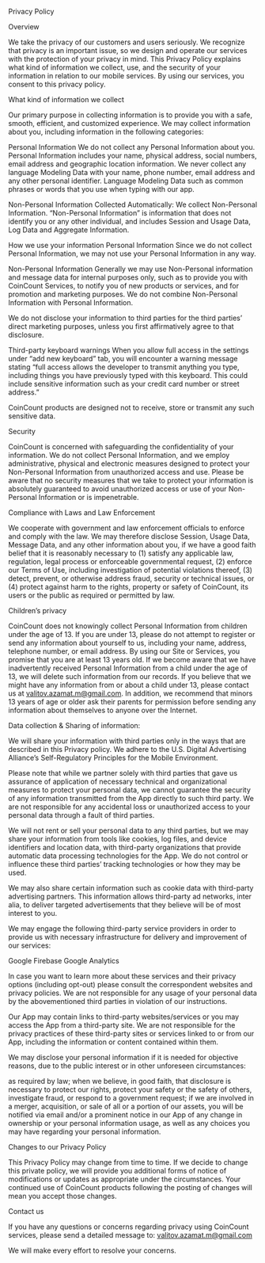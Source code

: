 Privacy Policy

Overview

We take the privacy of our customers and users seriously. We recognize that privacy is an important issue, so we design and operate our services with the protection of your privacy in mind. This Privacy Policy explains what kind of information we collect, use, and the security of your information in relation to our mobile services. By using our services, you consent to this privacy policy.
 
What kind of information we collect

Our primary purpose in collecting information is to provide you with a safe, smooth, efficient, and customized experience. We may collect information about you, including information in the following categories:
 

Personal Information
We do not collect any Personal Information about you. Personal Information includes your name, physical address, social numbers, email address and geographic location information. We never collect any language Modeling Data with your name, phone number, email address and any other personal identifier. Language Modeling Data such as common phrases or words that you use when typing with our app.
 
Non-Personal Information Collected Automatically:
We collect Non-Personal Information. “Non-Personal Information” is information that does not identify you or any other individual, and includes Session and Usage Data, Log Data and Aggregate Information.
 
How we use your information
Personal Information
Since we do not collect Personal Information, we may not use your Personal Information in any way.
 
Non-Personal Information
Generally we may use Non-Personal information and message data for internal purposes only, such as to provide you with CoinCount Services, to notify you of new products or services, and for promotion and marketing purposes. We do not combine Non-Personal Information with Personal Information.
 
We do not disclose your information to third parties for the third parties’ direct marketing purposes, unless you first affirmatively agree to that disclosure.
 
Third-party keyboard warnings
When you allow full access in the settings under “add new keyboard” tab, you will encounter a warning message stating “full access allows the developer to transmit anything you type, including things you have previously typed with this keyboard. This could include sensitive information such as your credit card number or street address.”
 
CoinCount products are designed not to receive, store or transmit any such sensitive data.
 
Security

CoinCount is concerned with safeguarding the confidentiality of your information. We do not collect Personal Information, and we employ administrative, physical and electronic measures designed to protect your Non-Personal Information from unauthorized access and use. Please be aware that no security measures that we take to protect your information is absolutely guaranteed to avoid unauthorized access or use of your Non-Personal Information or is impenetrable.
 
Compliance with Laws and Law Enforcement

We cooperate with government and law enforcement officials to enforce and comply with the law. We may therefore disclose Session, Usage Data, Message Data, and any other information about you, if we have a good faith belief that it is reasonably necessary to (1) satisfy any applicable law, regulation, legal process or enforceable governmental request, (2) enforce our Terms of Use, including investigation of potential violations thereof, (3) detect, prevent, or otherwise address fraud, security or technical issues, or (4) protect against harm to the rights, property or safety of CoinCount, its users or the public as required or permitted by law.
 

Children’s privacy

CoinCount does not knowingly collect Personal Information from children under the age of 13. If you are under 13, please do not attempt to register or send any information about yourself to us, including your name, address, telephone number, or email address. By using our Site or Services, you promise that you are at least 13 years old. If we become aware that we have inadvertently received Personal Information from a child under the age of 13, we will delete such information from our records. If you believe that we might have any information from or about a child under 13, please contact us at valitov.azamat.m@gmail.com. In addition, we recommend that minors 13 years of age or older ask their parents for permission before sending any information about themselves to anyone over the Internet.

Data collection & Sharing of information:

We will share your information with third parties only in the ways that are described in this Privacy policy. We adhere to the U.S. Digital Advertising Alliance’s Self-Regulatory Principles for the Mobile Environment.

Please note that while we partner solely with third parties that gave us assurance of application of necessary technical and organizational measures to protect your personal data, we cannot guarantee the security of any information transmitted from the App directly to such third party. We are not responsible for any accidental loss or unauthorized access to your personal data through a fault of third parties.

We will not rent or sell your personal data to any third parties, but we may share your information from tools like cookies, log files, and device identifiers and location data, with third-party organizations that provide automatic data processing technologies for the App. We do not control or influence these third parties’ tracking technologies or how they may be used.

We may also share certain information such as cookie data with third-party advertising partners. This information allows third-party ad networks, inter alia, to deliver targeted advertisements that they believe will be of most interest to you.

We may engage the following third-party service providers in order to provide us with necessary infrastructure for delivery and improvement of our services:

Google Firebase
Google Analytics

In case you want to learn more about these services and their privacy options (including opt-out) please consult the correspondent websites and privacy policies. We are not responsible for any usage of your personal data by the abovementioned third parties in violation of our instructions.

Our App may contain links to third-party websites/services or you may access the App from a third-party site. We are not responsible for the privacy practices of these third-party sites or services linked to or from our App, including the information or content contained within them.

We may disclose your personal information if it is needed for objective reasons, due to the public interest or in other unforeseen circumstances:

as required by law;
when we believe, in good faith, that disclosure is necessary to protect our rights, protect your safety or the safety of others, investigate fraud, or respond to a government request;
if we are involved in a merger, acquisition, or sale of all or a portion of our assets, you will be notified via email and/or a prominent notice in our App of any change in ownership or your personal information usage, as well as any choices you may have regarding your personal information.

Changes to our Privacy Policy

This Privacy Policy may change from time to time. If we decide to change this private policy, we will provide you additional forms of notice of modifications or updates as appropriate under the circumstances. Your continued use of CoinCount products following the posting of changes will mean you accept those changes.
 
Contact us

If you have any questions or concerns regarding privacy using CoinCount services, please send a detailed message to: valitov.azamat.m@gmail.com
 
We will make every effort to resolve your concerns.
